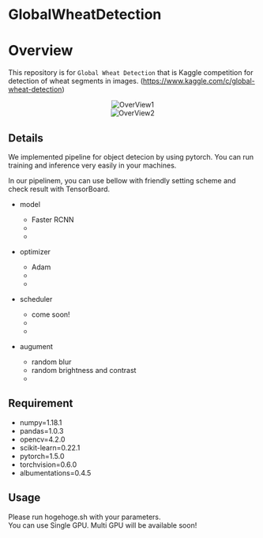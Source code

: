 # GlobalWheatDetection

# Overview

This repository is for `Global Wheat Detection` that is Kaggle competition for detection of wheat segments in images. (https://www.kaggle.com/c/global-wheat-detection)

<div align="center">
<img src="https://user-images.githubusercontent.com/18682053/82140037-b8573d80-9867-11ea-9acb-89bae6fb192e.png" title="OverView1">
</div>

<div align="center">
<img src="https://user-images.githubusercontent.com/18682053/82140038-b8efd400-9867-11ea-8618-b4abfb32640a.png" title="OverView2">
</div>


## Details

We implemented pipeline for object detecion by using pytorch. You can run training and inference very easily in your machines.

In our pipelinem, you can use bellow with friendly setting scheme and check result with TensorBoard.

- model
  -  Faster RCNN
  -
  -
 
- optimizer
  - Adam
  -
  - 

- scheduler
  - come soon!
  -
  -
  
- augument
  - random blur
  - random brightness and contrast
  -
 
## Requirement
- numpy=1.18.1
- pandas=1.0.3
- opencv=4.2.0
- scikit-learn=0.22.1 
- pytorch=1.5.0 
- torchvision=0.6.0 
- albumentations=0.4.5

## Usage
Please run hogehoge.sh with your parameters.  
You can use Single GPU.
Multi GPU will be available soon!


